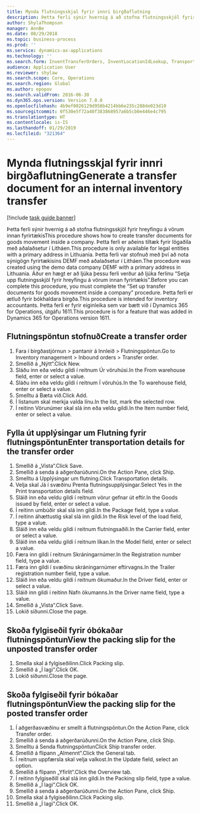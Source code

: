 ```yaml
---
title: Mynda flutningsskjal fyrir innri birgðaflutning
description: Þetta ferli sýnir hvernig á að stofna flutningsskjöl fyrir hreyfingu á vörum innan fyrirtækis
author: ShylaThompson
manager: AnnBe
ms.date: 08/29/2018
ms.topic: business-process
ms.prod: ''
ms.service: dynamics-ax-applications
ms.technology: ''
ms.search.form: InventTransferOrders, InventLocationIdLookup, TransportationDocument, HcmWorkerLookUp, SrsReportViewerForm, InventTransferParmShip
audience: Application User
ms.reviewer: shylaw
ms.search.scope: Core, Operations
ms.search.region: Global
ms.author: epopov
ms.search.validFrom: 2016-06-30
ms.dyn365.ops.version: Version 7.0.0
ms.openlocfilehash: 4b9ef0026129d958b4214bb6e235c288de023d10
ms.sourcegitcommit: 0f530e5f72a40f383868957a6b5cb0e446e4c795
ms.translationtype: HT
ms.contentlocale: is-IS
ms.lasthandoff: 01/29/2019
ms.locfileid: "321364"
---
```

# <a name="generate-a-transfer-document-for-an-internal-inventory-transfer"></a><span data-ttu-id="1cf3f-103">Mynda flutningsskjal fyrir innri birgðaflutning</span><span class="sxs-lookup"><span data-stu-id="1cf3f-103">Generate a transfer document for an internal inventory transfer</span></span>

[!include [task guide banner](../../includes/task-guide-banner.md)]

<span data-ttu-id="1cf3f-104">Þetta ferli sýnir hvernig á að stofna flutningsskjöl fyrir hreyfingu á vörum innan fyrirtækis</span><span class="sxs-lookup"><span data-stu-id="1cf3f-104">This procedure shows how to create transfer documents for goods movement inside a company.</span></span> <span data-ttu-id="1cf3f-105">Þetta ferli er aðeins tiltæk fyrir lögaðila með aðalaðsetur í Litháen.</span><span class="sxs-lookup"><span data-stu-id="1cf3f-105">This procedure is only available for legal entities with a primary address in Lithuania.</span></span> <span data-ttu-id="1cf3f-106">Þetta ferli var stofnuð með því að nota sýnigögn fyrirtækisins DEMF með aðalaðsetur í Litháen.</span><span class="sxs-lookup"><span data-stu-id="1cf3f-106">The procedure was created using the demo data company DEMF with a primary address in Lithuania.</span></span> <span data-ttu-id="1cf3f-107">Áður en hægt er að ljúka þessu ferli verður að ljúka ferlinu “Setja upp flutningsskjöl fyrir hreyfingu á vörum innan fyrirtækis”.</span><span class="sxs-lookup"><span data-stu-id="1cf3f-107">Before you can complete this procedure, you must complete the “Set up transfer documents for goods movement inside a company” procedure.</span></span> <span data-ttu-id="1cf3f-108">Þetta ferli er ætluð fyrir bókhaldara birgða.</span><span class="sxs-lookup"><span data-stu-id="1cf3f-108">This procedure is intended for inventory accountants.</span></span> <span data-ttu-id="1cf3f-109">Þetta ferli er fyrir eiginleika sem var bætt við í Dynamics 365 for Operations, útgáfu 1611.</span><span class="sxs-lookup"><span data-stu-id="1cf3f-109">This procedure is for a feature that was added in Dynamics 365 for Operations version 1611.</span></span>


## <a name="create-a-transfer-order"></a><span data-ttu-id="1cf3f-110">Flutningspöntun stofnuð</span><span class="sxs-lookup"><span data-stu-id="1cf3f-110">Create a transfer order</span></span>
1. <span data-ttu-id="1cf3f-111">Fara í birgðastjórnun > pantanir á Innleið > Flutningspöntun.</span><span class="sxs-lookup"><span data-stu-id="1cf3f-111">Go to Inventory management > Inbound orders > Transfer order.</span></span>
2. <span data-ttu-id="1cf3f-112">Smellið á „Nýtt“.</span><span class="sxs-lookup"><span data-stu-id="1cf3f-112">Click New.</span></span>
3. <span data-ttu-id="1cf3f-113">Sláðu inn eða veldu gildi í reitnum Úr vöruhúsi.</span><span class="sxs-lookup"><span data-stu-id="1cf3f-113">In the From warehouse field, enter or select a value.</span></span>
4. <span data-ttu-id="1cf3f-114">Sláðu inn eða veldu gildi í reitnum Í vöruhús.</span><span class="sxs-lookup"><span data-stu-id="1cf3f-114">In the To warehouse field, enter or select a value.</span></span>
5. <span data-ttu-id="1cf3f-115">Smelltu á Bæta við.</span><span class="sxs-lookup"><span data-stu-id="1cf3f-115">Click Add.</span></span>
6. <span data-ttu-id="1cf3f-116">Í listanum skal merkja valda línu.</span><span class="sxs-lookup"><span data-stu-id="1cf3f-116">In the list, mark the selected row.</span></span>
7. <span data-ttu-id="1cf3f-117">Í reitinn Vörunúmer skal slá inn eða veldu gildi.</span><span class="sxs-lookup"><span data-stu-id="1cf3f-117">In the Item number field, enter or select a value.</span></span>

## <a name="enter-transportation-details-for-the-transfer-order"></a><span data-ttu-id="1cf3f-118">Fylla út upplýsingar um Flutning fyrir flutningspöntun</span><span class="sxs-lookup"><span data-stu-id="1cf3f-118">Enter transportation details for the transfer order</span></span>
1. <span data-ttu-id="1cf3f-119">Smellið á „Vista“.</span><span class="sxs-lookup"><span data-stu-id="1cf3f-119">Click Save.</span></span>
2. <span data-ttu-id="1cf3f-120">Smellið á senda á aðgerðarúðunni.</span><span class="sxs-lookup"><span data-stu-id="1cf3f-120">On the Action Pane, click Ship.</span></span>
3. <span data-ttu-id="1cf3f-121">Smelltu á Upplýsingar um flutning.</span><span class="sxs-lookup"><span data-stu-id="1cf3f-121">Click Transportation details.</span></span>
4. <span data-ttu-id="1cf3f-122">Velja skal Já í svæðinu Prenta flutningsupplýsingar.</span><span class="sxs-lookup"><span data-stu-id="1cf3f-122">Select Yes in the Print transportation details field.</span></span>
5. <span data-ttu-id="1cf3f-123">Sláið inn eða veldu gildi í reitnum vörur gefnar út eftir.</span><span class="sxs-lookup"><span data-stu-id="1cf3f-123">In the Goods issued by field, enter or select a value.</span></span>
6. <span data-ttu-id="1cf3f-124">Í reitinn umbúðir skal slá inn gildi.</span><span class="sxs-lookup"><span data-stu-id="1cf3f-124">In the Package field, type a value.</span></span>
7. <span data-ttu-id="1cf3f-125">Í reitinn áhættustig skal slá inn gildi.</span><span class="sxs-lookup"><span data-stu-id="1cf3f-125">In the Risk level of the load field, type a value.</span></span>
8. <span data-ttu-id="1cf3f-126">Sláið inn eða veldu gildi í reitnum flutningsaðili.</span><span class="sxs-lookup"><span data-stu-id="1cf3f-126">In the Carrier field, enter or select a value.</span></span>
9. <span data-ttu-id="1cf3f-127">Sláið inn eða veldu gildi í reitnum líkan.</span><span class="sxs-lookup"><span data-stu-id="1cf3f-127">In the Model field, enter or select a value.</span></span>
10. <span data-ttu-id="1cf3f-128">Færa inn gildi í reitnum Skráningarnúmer.</span><span class="sxs-lookup"><span data-stu-id="1cf3f-128">In the Registration number field, type a value.</span></span>
11. <span data-ttu-id="1cf3f-129">Færa inn gildi í svæðinu skráningarnúmer eftirvagns.</span><span class="sxs-lookup"><span data-stu-id="1cf3f-129">In the Trailer registration number field, type a value.</span></span>
12. <span data-ttu-id="1cf3f-130">Sláið inn eða veldu gildi í reitnum ökumaður.</span><span class="sxs-lookup"><span data-stu-id="1cf3f-130">In the Driver field, enter or select a value.</span></span>
13. <span data-ttu-id="1cf3f-131">Sláið inn gildi í reitinn Nafn ökumanns.</span><span class="sxs-lookup"><span data-stu-id="1cf3f-131">In the Driver name field, type a value.</span></span>
14. <span data-ttu-id="1cf3f-132">Smellið á „Vista“.</span><span class="sxs-lookup"><span data-stu-id="1cf3f-132">Click Save.</span></span>
15. <span data-ttu-id="1cf3f-133">Lokið síðunni.</span><span class="sxs-lookup"><span data-stu-id="1cf3f-133">Close the page.</span></span>

## <a name="view-the-packing-slip-for-the-unposted-transfer-order"></a><span data-ttu-id="1cf3f-134">Skoða fylgiseðil fyrir óbókaðar flutningspöntun</span><span class="sxs-lookup"><span data-stu-id="1cf3f-134">View the packing slip for the unposted transfer order</span></span>
1. <span data-ttu-id="1cf3f-135">Smella skal á fylgiseðilinn.</span><span class="sxs-lookup"><span data-stu-id="1cf3f-135">Click Packing slip.</span></span>
2. <span data-ttu-id="1cf3f-136">Smellið á „Í lagi“.</span><span class="sxs-lookup"><span data-stu-id="1cf3f-136">Click OK.</span></span>
3. <span data-ttu-id="1cf3f-137">Lokið síðunni.</span><span class="sxs-lookup"><span data-stu-id="1cf3f-137">Close the page.</span></span>

## <a name="view-the-packing-slip-for-the-posted-transfer-order"></a><span data-ttu-id="1cf3f-138">Skoða fylgiseðil fyrir bókaðar flutningspöntun</span><span class="sxs-lookup"><span data-stu-id="1cf3f-138">View the packing slip for the posted transfer order</span></span>
1. <span data-ttu-id="1cf3f-139">Í aðgerðasvæðinu er smellt á flutningspöntun.</span><span class="sxs-lookup"><span data-stu-id="1cf3f-139">On the Action Pane, click Transfer order.</span></span>
2. <span data-ttu-id="1cf3f-140">Smellið á senda á aðgerðarúðunni.</span><span class="sxs-lookup"><span data-stu-id="1cf3f-140">On the Action Pane, click Ship.</span></span>
3. <span data-ttu-id="1cf3f-141">Smelltu á Senda flutningspöntun</span><span class="sxs-lookup"><span data-stu-id="1cf3f-141">Click Ship transfer order.</span></span>
4. <span data-ttu-id="1cf3f-142">Smellið á flipann „Almennt“.</span><span class="sxs-lookup"><span data-stu-id="1cf3f-142">Click the General tab.</span></span>
5. <span data-ttu-id="1cf3f-143">Í reitnum uppfærsla skal velja valkost.</span><span class="sxs-lookup"><span data-stu-id="1cf3f-143">In the Update field, select an option.</span></span>
6. <span data-ttu-id="1cf3f-144">Smellið á flipann „Yfirlit“.</span><span class="sxs-lookup"><span data-stu-id="1cf3f-144">Click the Overview tab.</span></span>
7. <span data-ttu-id="1cf3f-145">Í reitinn fylgiseðill skal slá inn gildi.</span><span class="sxs-lookup"><span data-stu-id="1cf3f-145">In the Packing slip field, type a value.</span></span>
8. <span data-ttu-id="1cf3f-146">Smellið á „Í lagi“.</span><span class="sxs-lookup"><span data-stu-id="1cf3f-146">Click OK.</span></span>
9. <span data-ttu-id="1cf3f-147">Smellið á senda á aðgerðarúðunni.</span><span class="sxs-lookup"><span data-stu-id="1cf3f-147">On the Action Pane, click Ship.</span></span>
10. <span data-ttu-id="1cf3f-148">Smella skal á fylgiseðilinn.</span><span class="sxs-lookup"><span data-stu-id="1cf3f-148">Click Packing slip.</span></span>
11. <span data-ttu-id="1cf3f-149">Smellið á „Í lagi“.</span><span class="sxs-lookup"><span data-stu-id="1cf3f-149">Click OK.</span></span>


